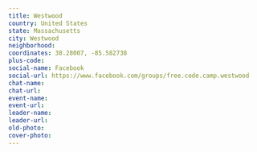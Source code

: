 ```yaml
---
title: Westwood
country: United States
state: Massachusetts
city: Westwood
neighborhood: 
coordinates: 38.28007, -85.582738
plus-code:
social-name: Facebook
social-url: https://www.facebook.com/groups/free.code.camp.westwood
chat-name:
chat-url:
event-name:
event-url:
leader-name:
leader-url:
old-photo: 
cover-photo:
---
```

